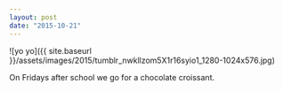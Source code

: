 ```yaml
---
layout: post
date: "2015-10-21"
---
```


![yo yo]({{ site.baseurl }}/assets/images/2015/tumblr_nwkllzom5X1r16syio1_1280-1024x576.jpg)

On Fridays after school we go for a chocolate croissant.
